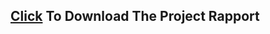 ## [Click](https://www.mediafire.com/file/oazbkqfb0z19888/TP+Final.pdf/file) To Download The Project Rapport
